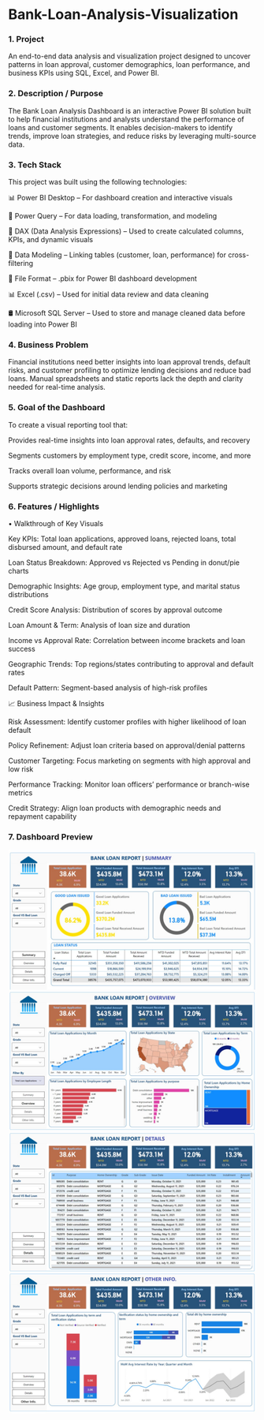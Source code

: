 # Bank-Loan-Analysis-Visualization

### 1. Project

An end-to-end data analysis and visualization project designed to uncover patterns in loan approval, customer demographics, loan performance, and business KPIs using SQL, Excel, and Power BI.

### 2. Description / Purpose

The Bank Loan Analysis Dashboard is an interactive Power BI solution built to help financial institutions and analysts understand the performance of loans and customer segments. It enables decision-makers to identify trends, improve loan strategies, and reduce risks by leveraging multi-source data.

### 3. Tech Stack

This project was built using the following technologies:

📊 Power BI Desktop – For dashboard creation and interactive visuals

📂 Power Query – For data loading, transformation, and modeling

🧠 DAX (Data Analysis Expressions) – Used to create calculated columns, KPIs, and dynamic visuals

🧱 Data Modeling – Linking tables (customer, loan, performance) for cross-filtering

📁 File Format – .pbix for Power BI dashboard development

📊 Excel (.csv) – Used for initial data review and data cleaning

🛢️ Microsoft SQL Server – Used to store and manage cleaned data before loading into Power BI

### 4. Business Problem

Financial institutions need better insights into loan approval trends, default risks, and customer profiling to optimize lending decisions and reduce bad loans. Manual spreadsheets and static reports lack the depth and clarity needed for real-time analysis.


### 5. Goal of the Dashboard

To create a visual reporting tool that:

Provides real-time insights into loan approval rates, defaults, and recovery

Segments customers by employment type, credit score, income, and more

Tracks overall loan volume, performance, and risk

Supports strategic decisions around lending policies and marketing


### 6. Features / Highlights

• Walkthrough of Key Visuals

Key KPIs: Total loan applications, approved loans, rejected loans, total disbursed amount, and default rate

Loan Status Breakdown: Approved vs Rejected vs Pending in donut/pie charts

Demographic Insights: Age group, employment type, and marital status distributions

Credit Score Analysis: Distribution of scores by approval outcome

Loan Amount & Term: Analysis of loan size and duration

Income vs Approval Rate: Correlation between income brackets and loan success

Geographic Trends: Top regions/states contributing to approval and default rates

Default Pattern: Segment-based analysis of high-risk profiles

📈 Business Impact & Insights

Risk Assessment: Identify customer profiles with higher likelihood of loan default

Policy Refinement: Adjust loan criteria based on approval/denial patterns

Customer Targeting: Focus marketing on segments with high approval and low risk

Performance Tracking: Monitor loan officers’ performance or branch-wise metrics

Credit Strategy: Align loan products with demographic needs and repayment capability

### 7. Dashboard Preview
   ![Dashboard](https://github.com/Pratikdhage48/Bank-Loan-Analysis-Visualization/blob/main/1_Dashboard_Summary.JPG)
   ![Dashboard](https://github.com/Pratikdhage48/Bank-Loan-Analysis-Visualization/blob/main/2_Dashboard_Overview.JPG)
   ![Dashboard](https://github.com/Pratikdhage48/Bank-Loan-Analysis-Visualization/blob/main/3_Dashboard_Datail.JPG)
   ![Dashboard](https://github.com/Pratikdhage48/Bank-Loan-Analysis-Visualization/blob/main/4_Dashboard_Other.info.JPG)

